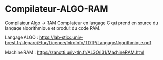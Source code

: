 # Compilateur-ALGO-RAM
Compilateur Algo -> RAM Compilateur en langage C qui prend en source du langage algorithmique et produit du code RAM.


Langage ALGO : https://lab-sticc.univ-brest.fr/~leparc/Etud/Licence/IntroInfo/TDTP/LangageAlgorithmique.pdf


Machine RAM : https://zanotti.univ-tln.fr/ALGO/I31/MachineRAM.html
